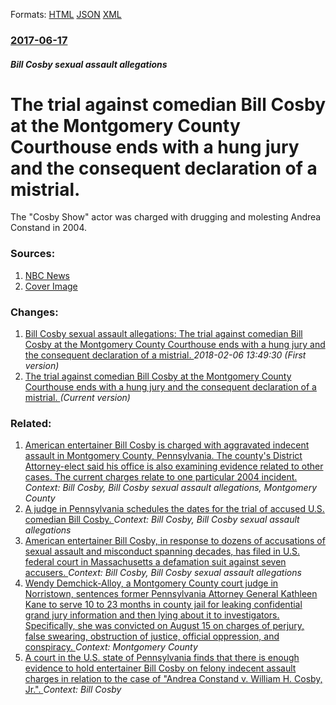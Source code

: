 
Formats: [HTML](/news/2017/06/17/the-trial-against-comedian-bill-cosby-at-the-montgomery-county-courthouse-ends-with-a-hung-jury-and-the-consequent-declaration-of-a-mistrial.html)  [JSON](/news/2017/06/17/the-trial-against-comedian-bill-cosby-at-the-montgomery-county-courthouse-ends-with-a-hung-jury-and-the-consequent-declaration-of-a-mistrial.json)  [XML](/news/2017/06/17/the-trial-against-comedian-bill-cosby-at-the-montgomery-county-courthouse-ends-with-a-hung-jury-and-the-consequent-declaration-of-a-mistrial.xml)  

### [2017-06-17](/news/2017/06/17/index.md)

##### Bill Cosby sexual assault allegations
# The trial against comedian Bill Cosby at the Montgomery County Courthouse ends with a hung jury and the consequent declaration of a mistrial. 

The &quot;Cosby Show&quot; actor was charged with drugging and molesting Andrea Constand in 2004.


### Sources:

1. [NBC News](http://www.nbcnews.com/storyline/bill-cosby-scandal/hung-jury-bill-cosby-sexual-assault-trial-ends-mistrial-n772106)
1. [Cover Image](https://media4.s-nbcnews.com/j/newscms/2017_24/2041951/170617-cosby-3-1250p-rs_5e617feb8fa320c4bf19aa286deb0123.nbcnews-fp-1200-800.jpg)

### Changes:

1. [Bill Cosby sexual assault allegations: The trial against comedian Bill Cosby at the Montgomery County Courthouse ends with a hung jury and the consequent declaration of a mistrial. ](/news/2017/06/17/bill-cosby-sexual-assault-allegations-the-trial-against-comedian-bill-cosby-at-the-montgomery-county-courthouse-ends-with-a-hung-jury-and-t.md) _2018-02-06 13:49:30 (First version)_
1. [The trial against comedian Bill Cosby at the Montgomery County Courthouse ends with a hung jury and the consequent declaration of a mistrial. ](/news/2017/06/17/the-trial-against-comedian-bill-cosby-at-the-montgomery-county-courthouse-ends-with-a-hung-jury-and-the-consequent-declaration-of-a-mistrial.md) _(Current version)_

### Related:

1. [American entertainer Bill Cosby is charged with aggravated indecent assault in Montgomery County, Pennsylvania. The county's District Attorney-elect said his office is also examining evidence related to other cases. The current charges relate to one particular 2004 incident. ](/news/2015/12/30/american-entertainer-bill-cosby-is-charged-with-aggravated-indecent-assault-in-montgomery-county-pennsylvania-the-county-s-district-attorn.md) _Context: Bill Cosby, Bill Cosby sexual assault allegations, Montgomery County_
2. [A judge in Pennsylvania schedules the dates for the trial of accused U.S. comedian Bill Cosby. ](/news/2016/09/6/a-judge-in-pennsylvania-schedules-the-dates-for-the-trial-of-accused-u-s-comedian-bill-cosby.md) _Context: Bill Cosby, Bill Cosby sexual assault allegations_
3. [American entertainer Bill Cosby, in response to dozens of accusations of sexual assault and misconduct spanning decades, has filed in U.S. federal court in Massachusetts a defamation suit against seven accusers. ](/news/2015/12/15/american-entertainer-bill-cosby-in-response-to-dozens-of-accusations-of-sexual-assault-and-misconduct-spanning-decades-has-filed-in-u-s-f.md) _Context: Bill Cosby, Bill Cosby sexual assault allegations_
4. [Wendy Demchick-Alloy, a Montgomery County court judge in Norristown, sentences former Pennsylvania Attorney General Kathleen Kane to serve 10 to 23 months in county jail for leaking confidential grand jury information and then lying about it to investigators. Specifically, she was convicted on August 15 on charges of perjury, false swearing, obstruction of justice, official oppression, and conspiracy. ](/news/2016/10/24/wendy-demchick-alloy-a-montgomery-county-court-judge-in-norristown-sentences-former-pennsylvania-attorney-general-kathleen-kane-to-serve-1.md) _Context: Montgomery County_
5. [A court in the U.S. state of Pennsylvania finds that there is enough evidence to hold entertainer Bill Cosby on felony indecent assault charges in relation to the case of "Andrea Constand v. William H. Cosby, Jr.". ](/news/2016/05/24/a-court-in-the-u-s-state-of-pennsylvania-finds-that-there-is-enough-evidence-to-hold-entertainer-bill-cosby-on-felony-indecent-assault-char.md) _Context: Bill Cosby_
